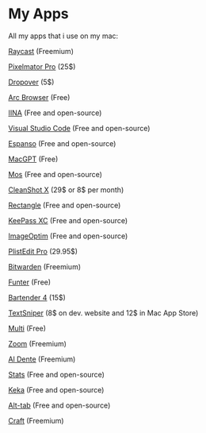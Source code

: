 # My Apps
All my apps that i use on my mac:

[Raycast](https://raycast.com/) (Freemium)

[Pixelmator Pro](https://www.pixelmator.com/pro/) (25$)

[Dropover](https://dropoverapp.com/) (5$)

[Arc Browser](https://arc.net/) (Free)

[IINA](https://iina.io/) (Free and open-source)

[Visual Studio Code](https://code.visualstudio.com/) (Free and open-source)

[Espanso](https://espanso.org/) (Free and open-source)

[MacGPT](https://www.macgpt.com/) (Free)

[Mos](https://mos.caldis.me/) (Free and open-source)

[CleanShot X](https://cleanshot.com/) (29$ or 8$ per month)

[Rectangle](https://rectangleapp.com/) (Free and open-source)

[KeePass XC](https://keepassxc.org/) (Free and open-source)

[ImageOptim](https://imageoptim.com/mac) (Free and open-source)

[PlistEdit Pro](https://www.fatcatsoftware.com/plisteditpro/) (29.95$)

[Bitwarden](https://bitwarden.com/) (Freemium)

[Funter](https://nektony.com/funter) (Free)

[Bartender 4](macbartender.com) (15$)

[TextSniper](https://www.textsniper.app/) (8$ on dev. website and 12$ in Mac App Store)

[Multi](https://multiapp.com/) (Free)

[Zoom](https://zoom.us/) (Freemium)

[Al Dente](https://apphousekitchen.com/) (Freemium)

[Stats](https://github.com/exelban/stats) (Free and open-source)

[Keka](https://keka.io/) (Free and open-source)

[Alt-tab](https://alt-tab-macos.netlify.app/) (Free and open-source)

[Craft](https://craft.do/) (Freemium)
